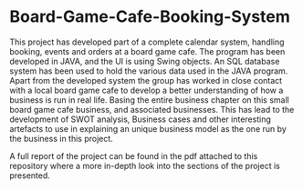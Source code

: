 # Board-Game-Cafe-Booking-System

This project has developed part of a complete calendar system, handling booking, events and orders at a board game cafe. The program has been developed in JAVA, and the UI is using Swing objects. An SQL database system has been used to hold the various data used in the JAVA program. Apart from the developed system the group has worked in close contact with a local board game cafe to develop a better understanding of how a business is run in real life. Basing the entire business chapter on this small board game cafe business, and associated businesses. This has lead to the development of SWOT analysis, Business cases and other interesting artefacts to use in explaining an unique business model as the one run by the business in this project.

A full report of the project can be found in the pdf attached to this repository where a more in-depth look into the sections of the project is presented.
